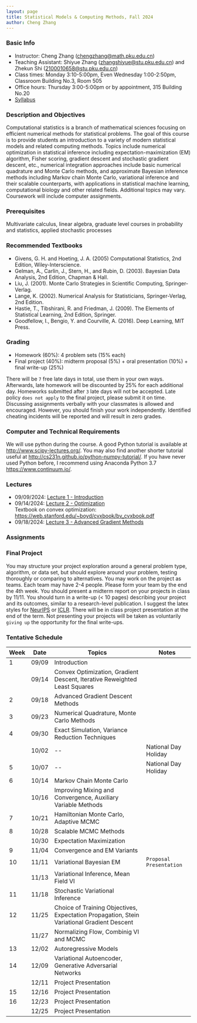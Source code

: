 ```yaml
---
layout: page
title: Statistical Models & Computing Methods, Fall 2024
author: Cheng Zhang
---
```



### Basic Info
- Instructor: Cheng Zhang (<chengzhang@math.pku.edu.cn>)
- Teaching Assistant: Shiyue Zhang (<zhangshiyue@stu.pku.edu.cn>) and Zhekun Shi (<2100010658@stu.pku.edu.cn>)
- Class times: Monday 3:10-5:00pm, Even Wednesday 1:00-2:50pm, Classroom Building No.3, Room 505  
- Office hours: Thursday 3:00-5:00pm or by appointment, 315 Building No.20
- [Syllabus]({{sites.baseurl}}/courses/Syllabus-smcm-f24.pdf)
  
### Description and Objectives
Computational statistics is a branch of mathematical sciences focusing on efficient numerical methods for statistical problems. The goal of this course is to provide students an introduction to a variety of modern statistical models and related computing methods. Topics include numerical optimization in statistical inference including expectation-maximization (EM) algorithm, Fisher scoring, gradient descent and stochastic gradient descent, etc., numerical integration approaches include basic numerical quadrature and Monte Carlo methods, and approximate Bayesian inference methods including Markov chain Monte Carlo, variational inference and their scalable counterparts, with applications in statistical machine learning, computational biology and other related fields. Additional topics may vary. Coursework will include computer assignments.

### Prerequisites
Multivariate calculus, linear algebra, graduate level courses in probability and statistics, applied stochastic processes

### Recommended Textbooks
- Givens, G. H. and Hoeting, J. A. (2005) Computational Statistics, 2nd Edition, Wiley-Interscience.
- Gelman, A., Carlin, J., Stern, H., and Rubin, D. (2003). Bayesian Data Analysis, 2nd Edition, Chapman & Hall.
- Liu, J. (2001). Monte Carlo Strategies in Scientific Computing, Springer-Verlag.
- Lange, K. (2002). Numerical Analysis for Statisticians, Springer-Verlag, 2nd Edition.
- Hastie, T., Tibshirani, R. and Friedman, J. (2009). The Elements of Statistical Learning, 2nd Edition, Springer.
- Goodfellow, I., Bengio, Y. and Courville, A. (2016). Deep Learning, MIT Press.

### Grading
- Homework (60%): 4 problem sets (15% each)
- Final project (40%): midterm proposal (5%) + oral presentation (10%) + final write-up (25%)

There will be `7` free late days in total, use them in your own ways. Afterwards, late homework will be discounted by 25% for each additional day. Homeworks submitted after `3` late days will not be accepted. Late policy `does not apply` to the final project, please submit it on time. Discussing assignments verbally with your classmates is allowed and encouraged. However, you should finish your work independently. Identified cheating incidents will be reported and will result in zero grades.

### Computer and Technical Requirements

We will use python during the course. A good Python tutorial is available at <http://www.scipy-lectures.org/>. You may also find another shorter tutorial useful at <http://cs231n.github.io/python-numpy-tutorial/>. If you have never used Python before, I recommend using Anaconda Python 3.7 <https://www.continuum.io/>.

### Lectures
- 09/09/2024: [Lecture 1 - Introduction]({{sites.baseurl}}/static/slides/smcm_fall24/lec01.pdf)  
- 09/14/2024: [Lecture 2 - Optimization]({{sites.baseurl}}/static/slides/smcm_fall24/lec02.pdf)  
  Textbook on convex optimization: <https://web.stanford.edu/~boyd/cvxbook/bv_cvxbook.pdf> 
- 09/18/2024: [Lecture 3 - Advanced Gradient Methods]({{sites.baseurl}}/static/slides/smcm_fall24/lec03.pdf)  

### Assignments



### Final Project
You may structure your project exploration around a general problem type, algorithm, or data set, but should explore around your problem, testing thoroughly or comparing to alternatives. You may work on the project as teams. Each team may have 2-4 people. Please form your team by the end the 4th week. You should present a midterm report on your projects in class by 11/11. You should turn in a write-up (< 10 pages) describing your project and its outcomes, similar to a research-level publication. I suggest the latex styles for [NeurIPS](https://nips.cc/Conferences/2019/PaperInformation/StyleFiles) or [ICLR](https://iclr.cc/Conferences/2019/CallForPapers). There will be in class project presentation at the end of the term. Not presenting your projects will be taken as voluntarily `giving up` the opportunity for the final write-ups.



### Tentative Schedule

| Week  | Date | Topics       |    Notes   |
| ----- |------| -----        |   -----    |
| 1     |09/09 | Introduction |            |
|       |09/14 | Convex Optimization, Gradient Descent, Iterative Reweighted Least Squares|   |
| 2     |09/18 | Advanced Gradient Descent Methods |      |
| 3     |09/23 | Numerical Quadrature, Monte Carlo Methods|  <!--PS1 out, due 10/14-->
| 4     |09/30 | Exact Simulation, Variance Reduction Techniques   |   |
|       |10/02 |  --              | National Day Holiday |
| 5     |10/07 |  --              | National Day Holiday |
| 6     |10/14 | Markov Chain Monte Carlo |     |
|       |10/16 | Improving Mixing and Convergence, Auxiliary Variable Methods |   |
| 7     |10/21 | Hamiltonian Monte Carlo, Adaptive MCMC|       <!--PS2 out, due 10/23-->
| 8     |10/28 | Scalable MCMC Methods|     |
|       |10/30 | Expectation Maximization |       |
| 9     |11/04 | Convergence and EM Variants |         |
| 10    |11/11 | Variational Bayesian EM |  `Proposal Presentation`
|       |11/13 | Variational Inference, Mean Field VI |        
| 11    |11/18 | Stochastic Variational Inference |      |
| 12    |11/25 | Choice of Training Objectives, Expectation Propagation, Stein Variational Gradient Descent |      |
|       |11/27 | Normalizing Flow, Combinig VI and MCMC |        
| 13    |12/02 | Autoregressive Models |          |
| 14    |12/09 | Variational Autoencoder, Generative Adversarial Networks  |       |
|       |12/11 | Project Presentation  |    |
| 15    |12/16 | Project Presentation  |     |
| 16    |12/23 | Project Presentation  |     |
|       |12/25 | Project Presentation  |    |